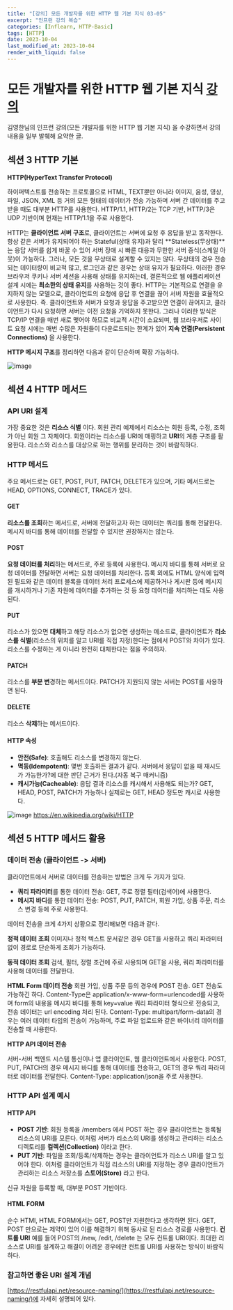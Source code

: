 ```yaml
---
title: "[강의] 모든 개발자를 위한 HTTP 웹 기본 지식 03-05"
excerpt: "인프런 강의 복습"
categories: [Inflearn, HTTP-Basic]
tags: [HTTP]
date: 2023-10-04
last_modified_at: 2023-10-04
render_with_liquid: false
---
```


# 모든 개발자를 위한 HTTP 웹 기본 지식 [강의](https://www.inflearn.com/course/http-%EC%9B%B9-%EB%84%A4%ED%8A%B8%EC%9B%8C%ED%81%AC)

김영한님의 인프런 강의(모든 개발자를 위한 HTTP 웹 기본 지식) 을 수강하면서 강의 내용을 일부 발췌해 요약한 글.

## **섹션 3** HTTP 기본

**HTTP(HyperText Transfer Protocol)**

하이퍼텍스트를 전송하는 프로토콜으로 HTML, TEXT뿐만 아니라 이미지, 음성, 영상, 파일, JSON, XML 등 거의 모든 형태의 데이터가 전송 가능하며 서버 간 데이터를 주고 받을 때도 대부분 HTTP를 사용한다.
HTTP/1.1, HTTP/2는 TCP 기반, HTTP/3은 UDP 기반이며 현재는 HTTP/1.1을 주로 사용한다.

HTTP는 **클라이언트 서버 구조**로, 클라이언트는 서버에 요청 후 응답을 받고 동작한다.
항상 같은 서버가 유지되어야 하는 Stateful(상태 유지)과 달리 **Stateless(무상태)**는 응답 서버를 쉽게 바꿀 수 있어 서버 장애 시 빠른 대응과 무한한 서버 증식(스케일 아웃)이 가능하다. 
그러나, 모든 것을 무상태로 설계할 수 있지는 않다. 무상태의 경우 전송되는 데이터량이 비교적 많고, 로그인과 같은 경우는 상태 유지가 필요하다. 이러한 경우 브라우저 쿠키나 서버 세션을 사용해 상태를 유지하는데, 결론적으로 웹 애플리케이션 설계 시에는 **최소한의 상태 유지**를 사용하는 것이 좋다.
HTTP는 기본적으로 연결을 유지하지 않는 모델으로, 클라이언트의 요청에 응답 후 연결을 끊어 서버 자원을 효율적으로 사용한다. 즉. 클라이언트와 서버가 요청과 응답을 주고받으면 연결이 끊어지고, 클라이언트가 다시 요청하면 서버는 이전 요청을 기억하지 못한다. 그러나 이러한 방식은 TCP/IP 연결을 매번 새로 맺어야 하므로 비교적 시간이 소요되며, 웹 브라우저로 사이트 요청 시에는 매번 수많은 자원들이 다운로드되는 한계가 있어 **지속 연결(Persistent Connections)** 을 사용한다.


**HTTP 메시지 구조**를 정리하면 다음과 같이 단순하며 확장 가능하다.

![image](https://github.com/yeondori/yeondori.github.io/assets/93027942/d6e38e3a-fcfd-4792-8119-759a87119d00)

## **섹션 4** HTTP 메서드

### API URI 설계 
가장 중요한 것은 **리소스 식별** 이다. 회원 관리 예제에서 리소스는 회원 등록, 수정, 조회가 아닌 회원 그 자체이다. 회원이라는 리소스를 URI에 매핑하고 **URI**의 계층 구조를 활용한다. 
리소스와 리소스를 대상으로 하는 행위를 분리하는 것이 바람직하다. 

### HTTP 메서드

주요 메서드로는 GET, POST, PUT, PATCH, DELETE가 있으며, 기타 메서드로는 HEAD, OPTIONS, CONNECT, TRACE가 있다.

#### GET

**리소스를 조회**하는 메서드로, 서버에 전달하고자 하는 데이터는 쿼리를 통해 전달한다. 메시지 바디를 통해 데이터를 전달할 수 있지만 권장하지는 않는다.

#### POST

**요청 데이터를 처리**하는 메서드로, 주로 등록에 사용한다. 메시지 바디를 통해 서버로 요청 데이터를 전달하면 서버는 요청 데이터를 처리한다.
등록 외에도 HTML 양식에 입력된 필드와 같은 데이터 블록을 데이터 처리 프로세스에 제공하거나 게시판 등에 메시지를 개시하거나 기존 자원에 데이터를 추가하는 것 등 요청 데이터를 처리하는 데도 사옹된다.

#### PUT

리소스가 있으면 **대체**하고 해당 리소스가 없으면 생성하는 메소드로, 클라이언트가 **리소스를 식별**(리소스의 위치를 알고 URI를 직접 지정)한다는 점에서 POST와 차이가 있다.
리소스를 수정하는 게 아니라 완전히 대체한다는 점을 주의하자.

#### PATCH

리소스를 **부분 변**경하는 메서드이다. PATCH가 지원되지 않는 서버는 POST를 사용하면 된다.

#### DELETE

리소스 **삭제**하는 메서드이다.

#### HTTP 속성

- **안전(Safe)**: 호출해도 리소스를 변경하지 않는다.
- **멱등(Idempotent)**: 몇번 호출하든 결과가 같다. 서버에서 응답이 없을 때 재시도가 가능한가?에 대한 판단 근거가 된다.(자동 복구 매커니즘)
- **캐시가능(Cacheable)**: 응답 결과 리소스를 캐시해서 사용해도 되는가? GET, HEAD, POST, PATCH가 가능하나 실제로는 GET, HEAD 정도만 캐시로 사용한다.

![image](https://github.com/yeondori/yeondori.github.io/assets/93027942/27dd36be-9299-4e8e-b9c2-5146eaee1943)
https://en.wikipedia.org/wiki/HTTP

## **섹션 5** HTTP 메서드 활용

### 데이터 전송 (클라이언트 -> 서버)

클라이언트에서 서버로 데이터를 전송하는 방법은 크게 두 가지가 있다.

- **쿼리 파라미터**를 통한 데이터 전송: GET, 주로 정렬 필터(검색어)에 사용한다.
- **메시지 바디**를 통한 데이터 전송:  POST, PUT, PATCH, 회원 가입, 상품 주문, 리소스 변경 등에 주로 사용한다.

데이터 전송을 크게 4가지 상황으로 정리해보면 다음과 같다.

**정적 데이터 조회**
이미지나 정적 텍스트 문서같은 경우 GET을 사용하고 쿼리 파라미터 없이 경로로 단순하게 조회가 가능하다.

**동적 데이터 조회**
검색, 필터, 정렬 조건에 주로 사용되며 GET을 사용, 쿼리 파라미터를 사용해 데이터를 전달한다.

**HTML Form 데이터 전송**
회원 가입, 상품 주문 등의 경우에 POST 전송. GET 전송도 가능하긴 하다. 
Content-Type은 application/x-www-form=urlencoded를 사용하며 form의 내용을 메시지 바디를 통해 key=value 쿼리 파라미터 형식으로 전송되고, 전송 데이터는 url encoding 처리 된다.
Content-Type: multipart/form-data의 경우는 여러 데이터 타입의 전송이 가능하며, 주로 파일 업로드와 같은 바이너리 데이터를 전송할 때 사용한다.

**HTTP API 데이터 전송**

서버-서버 백엔드 시스템 통신이나 앱 클라이언트, 웹 클라이언트에서 사용한다. POST, PUT, PATCH의 경우 메시지 바디를 통해 데이터를 전송하고, GET의 경우 쿼리 파라미터로 데이터를 전달한다.
Content-Type: application/json을 주로 사용한다.

### HTTP API 설계 예시

#### HTTP API

- **POST 기반**: 회원 등록을 /members 에서 POST 하는 경우 클라이언트는 등록될 리소스의 URI를 모른다. 이처럼 서버가 리소스의 URI를 생성하고 관리하는 리소스 디렉토리를 **컬렉션(Collection)** 이라고 한다.
- **PUT 기반**: 파일을 조회/등록/삭제하는 경우는 클라이언트가 리소스 URI를 알고 있어야 한다. 이처럼 클라이언트가 직접 리소스의 URI를 지정하는 경우 클라이언트가 관리하는 리소스 저장소를 **스토어(Store)** 라고 한다.

신규 자원을 등록할 때, 대부분 POST 기반이다. 

#### HTML FORM

순수 HTMl, HTML FORM에서는 GET, POST만 지원한다고 생각하면 된다. GET, POST 만으로는 제약이 있어 이를 해결하기 위해 동사로 된 리소스 경로를 사용한다. **컨트롤 URI**
예를 들어 POST의 /new, /edit, /delete 는 모두 컨트롤 URI이다. 최대한 리소스로 URI를 설계하고 해결이 어려운 경우에만 컨트롤 URI를 사용하는 방식이 바람직하다.

### 참고하면 좋은 URI 설계 개념

[https://restfulapi.net/resource-naming/](https://restfulapi.net/resource-naming/)에 자세히 설명되어 있다.